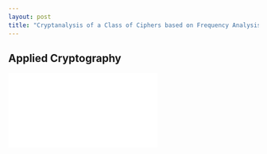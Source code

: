 ```yaml
---
layout: post
title: "Cryptanalysis of a Class of Ciphers based on Frequency Analysis using Index of Coincidence and Chi Squared Test"
---
```


## Applied Cryptography

![](/assets/cryptanalysis_of_a_class_of_ciphers.pdf)

